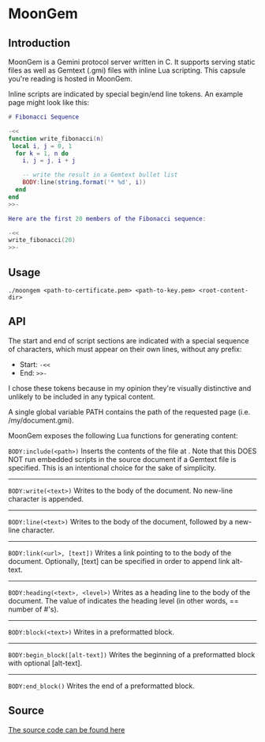 # MoonGem

## Introduction

MoonGem is a Gemini protocol server written in C. It supports serving static files as well as Gemtext (.gmi) files with inline Lua scripting. This capsule you're reading is hosted in MoonGem.

Inline scripts are indicated by special begin/end line tokens. An example page might look like this:

```lua
# Fibonacci Sequence 

-<<
function write_fibonacci(n)
 local i, j = 0, 1
  for k = 1, n do
    i, j = j, i + j

    -- write the result in a Gemtext bullet list
    BODY:line(string.format('* %d', i))
  end
end
>>-

Here are the first 20 members of the Fibonacci sequence:

-<<
write_fibonacci(20)
>>-
```

## Usage

```
./moongem <path-to-certificate.pem> <path-to-key.pem> <root-content-dir>
```

## API

The start and end of script sections are indicated with a special sequence of characters, which must appear on their own lines, without any prefix:
* Start: `-<<`
* End: `>>-`

I chose these tokens because in my opinion they're visually distinctive and unlikely to be included in any typical content.

A single global variable PATH contains the path of the requested page (i.e. /my/document.gmi).

MoonGem exposes the following Lua functions for generating content:

`BODY:include(<path>)`
Inserts the contents of the file at <path>. Note that this DOES NOT run embedded scripts in the source document if a Gemtext file is specified. This is an intentional choice for the sake of simplicity.

---

`BODY:write(<text>)`
Writes <text> to the body of the document. No new-line character is appended.

---

`BODY:line(<text>)`
Writes <text> to the body of the document, followed by a new-line character.

---

`BODY:link(<url>, [text])`
Writes a link pointing to <url> to the body of the document. Optionally, [text] can be specified in order to append link alt-text.

---

`BODY:heading(<text>, <level>)`
Writes <text> as a heading line to the body of the document. The value of <level> indicates the heading level (in other words, <level> == number of #'s).

---

`BODY:block(<text>)`
Writes <text> in a preformatted block.

---

`BODY:begin_block([alt-text])`
Writes the beginning of a preformatted block with optional [alt-text].

---

`BODY:end_block()`
Writes the end of a preformatted block.

## Source

[The source code can be found here](https://git.sr.ht/~panda-roux/MoonGem/)

